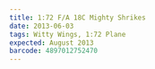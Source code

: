 ```yaml
---
title: 1:72 F/A 18C Mighty Shrikes
date: 2013-06-03
tags: Witty Wings, 1:72 Plane
expected: August 2013
barcode: 4897012752470
---
```


